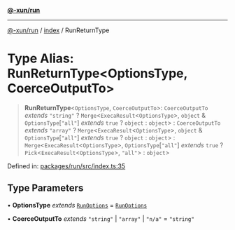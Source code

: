 [**@-xun/run**](../../README.md)

***

[@-xun/run](../../README.md) / [index](../README.md) / RunReturnType

# Type Alias: RunReturnType\<OptionsType, CoerceOutputTo\>

> **RunReturnType**\<`OptionsType`, `CoerceOutputTo`\>: `CoerceOutputTo` *extends* `"string"` ? `Merge`\<`ExecaResult`\<`OptionsType`\>, `object` & `OptionsType`\[`"all"`\] *extends* `true` ? `object` : `object`\> : `CoerceOutputTo` *extends* `"array"` ? `Merge`\<`ExecaResult`\<`OptionsType`\>, `object` & `OptionsType`\[`"all"`\] *extends* `true` ? `object` : `object`\> : `Merge`\<`ExecaResult`\<`OptionsType`\>, `OptionsType`\[`"all"`\] *extends* `true` ? `Pick`\<`ExecaResult`\<`OptionsType`\>, `"all"`\> : `object`\>

Defined in: [packages/run/src/index.ts:35](https://github.com/Xunnamius/exec-utils/blob/24e04f73027fc1c0874e587fe74999c2394ba6f8/packages/run/src/index.ts#L35)

## Type Parameters

• **OptionsType** *extends* [`RunOptions`](RunOptions.md) = [`RunOptions`](RunOptions.md)

• **CoerceOutputTo** *extends* `"string"` \| `"array"` \| `"n/a"` = `"string"`
